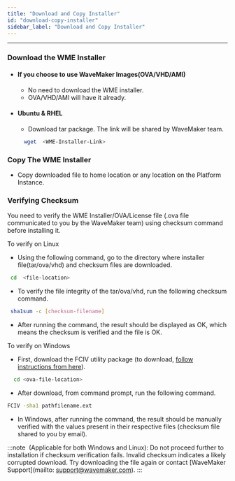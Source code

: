```yaml
---
title: "Download and Copy Installer"
id: "download-copy-installer"
sidebar_label: "Download and Copy Installer"
---
```

---

### Download the WME Installer

- #### If you choose to use WaveMaker Images(OVA/VHD/AMI)

  - No need to download the WME installer.
  - OVA/VHD/AMI will have it already.

- #### Ubuntu & RHEL

  - Download tar package. The link will be shared by WaveMaker team.

  ```bash
    wget  <WME-Installer-Link>
  ```

### Copy The WME Installer

- Copy downloaded file to home location or any location on the Platform Instance.

### Verifying Checksum

You need to verify the WME Installer/OVA/License file (.ova file communicated to you by the WaveMaker team) using checksum command before installing it.

To verify on Linux

- Using the following command, go to the directory where installer file(tar/ova/vhd) and checksum files are downloaded.

 ``` bash
  cd  <file-location>
 ```

- To verify the file integrity of the tar/ova/vhd, run the following checksum command.

 ```bash
  sha1sum -c [checksum-filename]
 ```

- After running the command, the result should be displayed as OK, which means the checksum is verified and the file is OK.

To verify on Windows

- First, download the FCIV utility package (to download, [follow instructions from here](https://support.microsoft.com/en-us/kb/841290#bookmark-4)).

```bash
  cd <ova-file-location>
```

- After download, from command prompt, run the following command.

 ```bash
 FCIV -sha1 pathfilename.ext
 ```

- In Windows, after running the command, the result should be manually verified with the values present in their respective files (checksum file shared to you by email).

:::note
 (Applicable for both Windows and Linux): Do not proceed further to installation if checksum verification fails. Invalid checksum indicates a likely corrupted download. Try downloading the file again or contact [WaveMaker Support](mailto: support@wavemaker.com).
:::
